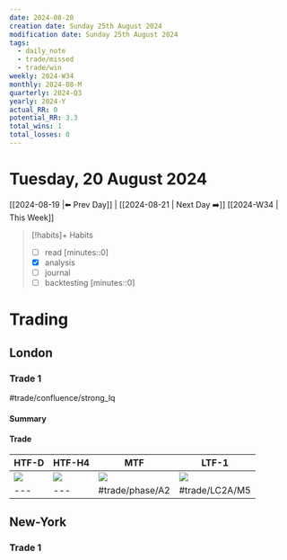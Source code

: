 ```yaml
---
date: 2024-08-20
creation date: Sunday 25th August 2024
modification date: Sunday 25th August 2024
tags:
  - daily_note
  - trade/missed
  - trade/win
weekly: 2024-W34
monthly: 2024-08-M
quarterly: 2024-Q3
yearly: 2024-Y
actual_RR: 0
potential_RR: 3.3
total_wins: 1
total_losses: 0
---
```

# Tuesday, 20 August 2024

 [[2024-08-19 |⬅️ Prev Day]] | [[2024-08-21 | Next Day ➡️]] [[2024-W34 | This Week]]


> [!habits]+ Habits
> - [ ] read [minutes::0]
> - [x] analysis
> - [ ] journal
> - [ ] backtesting [minutes::0]



# Trading
## London 
### Trade 1
#trade/confluence/strong_lq 

#### Summary

#### Trade
| HTF-D                                                    | HTF-H4                                                   | MTF                                                      | LTF-1                                                    |
| -------------------------------------------------------- | -------------------------------------------------------- | -------------------------------------------------------- | -------------------------------------------------------- |
| ![](https://s3.tradingview.com/snapshots/s/sAtSPuww.png) | ![](https://s3.tradingview.com/snapshots/k/KAx1q61d.png) | ![](https://s3.tradingview.com/snapshots/n/nDX0wmMl.png) | ![](https://s3.tradingview.com/snapshots/b/bFQP3JmP.png) |
| ---                                                      | ---                                                      | #trade/phase/A2                                          | #trade/LC2A/M5                                           |

## New-York
### Trade 1
